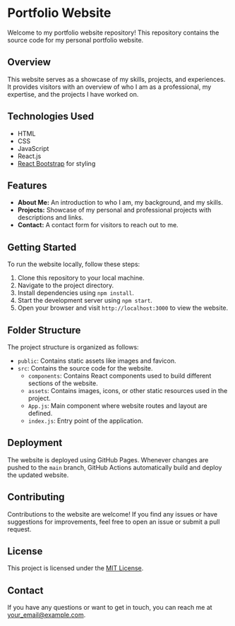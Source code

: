 # Portfolio Website

Welcome to my portfolio website repository! This repository contains the source code for my personal portfolio website.

## Overview

This website serves as a showcase of my skills, projects, and experiences. It provides visitors with an overview of who I am as a professional, my expertise, and the projects I have worked on.

## Technologies Used

- HTML
- CSS
- JavaScript
- React.js
- [React Bootstrap](https://react-bootstrap.github.io/) for styling

## Features

- **About Me:** An introduction to who I am, my background, and my skills.
- **Projects:** Showcase of my personal and professional projects with descriptions and links.
- **Contact:** A contact form for visitors to reach out to me.

## Getting Started

To run the website locally, follow these steps:

1. Clone this repository to your local machine.
2. Navigate to the project directory.
3. Install dependencies using `npm install`.
4. Start the development server using `npm start`.
5. Open your browser and visit `http://localhost:3000` to view the website.

## Folder Structure

The project structure is organized as follows:

- `public`: Contains static assets like images and favicon.
- `src`: Contains the source code for the website.
  - `components`: Contains React components used to build different sections of the website.
  - `assets`: Contains images, icons, or other static resources used in the project.
  - `App.js`: Main component where website routes and layout are defined.
  - `index.js`: Entry point of the application.

## Deployment

The website is deployed using GitHub Pages. Whenever changes are pushed to the `main` branch, GitHub Actions automatically build and deploy the updated website.

## Contributing

Contributions to the website are welcome! If you find any issues or have suggestions for improvements, feel free to open an issue or submit a pull request.

## License

This project is licensed under the [MIT License](LICENSE).

## Contact

If you have any questions or want to get in touch, you can reach me at [your_email@example.com](mailto:your_email@example.com).

